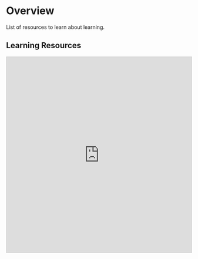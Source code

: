 # Overview

List of resources to learn about learning.

## Learning Resources

<iframe class="airtable-embed" src="https://airtable.com/embed/shrQtEEInUuLFkzyM?backgroundColor=blue" frameborder="0" onmousewheel="" width="100%" height="533" style="background: transparent; border: 1px solid #ccc;"></iframe>